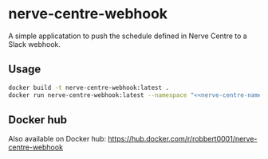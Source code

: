 # nerve-centre-webhook
A simple applicatation to push the schedule defined in Nerve Centre to a Slack webhook.

## Usage

```bash
docker build -t nerve-centre-webhook:latest .
docker run nerve-centre-webhook:latest --namespace "<<nerve-centre-namespace>>" --username "<<nerve-centre-username>>" --password "<<nerve-centre-password>>" --webhook "<<slack-webhook-url>>" --channel "<<slack-channel-override>>"
```

## Docker hub

Also available on Docker hub: https://hub.docker.com/r/robbert0001/nerve-centre-webhook
